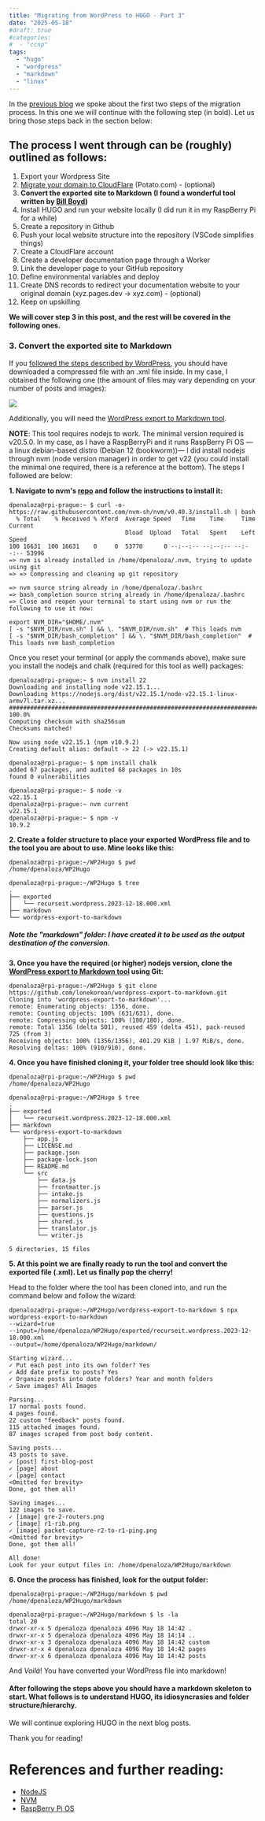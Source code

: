 ```yaml
---
title: "Migrating from WordPress to HUGO - Part 3"
date: "2025-05-18"
#draft: true
#categories: 
#  - "ccnp"
tags: 
  - "hugo"
  - "wordpress"
  - "markdown"
  - "linux" 
---
```


In the [previous blog](https://recurseit.com/post/2025/03/migrating-from-wordpress-to-hugo---part-2/) we spoke about the first two steps of the migration process. In this one we will continue with the following step (in bold). Let us bring those steps back in the section below:

## The process I went through can be (roughly) outlined as follows:
1. Export your Wordpress Site
2. [Migrate your domain to CloudFlare](https://wordpress.com/support/domains/transfer-domain-registration/) (Potato.com) - (optional)
3. **Convert the exported site to Markdown (I found a wonderful tool written by [Bill Boyd](https://www.linkedin.com/in/willboyd/))**
4. Install HUGO and run your website locally (I did run it in my RaspBerry Pi for a while)
5. Create a repository in Github
6. Push your local website structure into the repository (VSCode simplifies things)
7. Create a CloudFlare account
8. Create a developer documentation page through a Worker
9. Link the developer page to your GitHub repository
10. Define environmental variables and deploy
11. Create DNS records to redirect your documentation website to your original domain (xyz.pages.dev -> xyz.com) - (optional)
12. Keep on upskilling

**We will cover step 3 in this post, and the rest will be covered in the following ones.**

### 3. Convert the exported site to Markdown

If you [followed the steps described by WordPress](https://wordpress.com/support/export/), you should have downloaded a compressed file with an .xml file inside. In my case, I obtained the following one (the amount of files may vary depending on your number of posts and images):

![](images/WP2Hugo-1.png)

Additionally, you will need the [WordPress export to Markdown tool](https://github.com/lonekorean/wordpress-export-to-markdown).

**NOTE**: This tool requires nodejs to work. The minimal version required is v20.5.0. In my case, as I have a RaspBerryPi and it runs RaspBerry Pi OS —a linux debian-based distro (Debian 12 (bookworm))— I did install nodejs through nvm (node version manager) in order to get v22 (you could install the minimal one required, there is a reference at the bottom). The steps I followed are below:

**1. Navigate to nvm's [repo](https://github.com/nvm-sh/nvm#installing-and-updating) and follow the instructions to install it:**
```
dpenaloza@rpi-prague:~ $ curl -o- https://raw.githubusercontent.com/nvm-sh/nvm/v0.40.3/install.sh | bash
  % Total    % Received % Xferd  Average Speed   Time    Time     Time  Current
                                 Dload  Upload   Total   Spent    Left  Speed
100 16631  100 16631    0     0  53770      0 --:--:-- --:--:-- --:--:-- 53996
=> nvm is already installed in /home/dpenaloza/.nvm, trying to update using git
=> => Compressing and cleaning up git repository

=> nvm source string already in /home/dpenaloza/.bashrc
=> bash_completion source string already in /home/dpenaloza/.bashrc
=> Close and reopen your terminal to start using nvm or run the following to use it now:

export NVM_DIR="$HOME/.nvm"
[ -s "$NVM_DIR/nvm.sh" ] && \. "$NVM_DIR/nvm.sh"  # This loads nvm
[ -s "$NVM_DIR/bash_completion" ] && \. "$NVM_DIR/bash_completion"  # This loads nvm bash_completion
```
Once you reset your terminal (or apply the commands above), make sure you install the nodejs and chalk (required for this tool as well) packages:
```
dpenaloza@rpi-prague:~ $ nvm install 22
Downloading and installing node v22.15.1...
Downloading https://nodejs.org/dist/v22.15.1/node-v22.15.1-linux-armv7l.tar.xz...
########################################################################## 100.0%
Computing checksum with sha256sum
Checksums matched!

Now using node v22.15.1 (npm v10.9.2)
Creating default alias: default -> 22 (-> v22.15.1)

dpenaloza@rpi-prague:~ $ npm install chalk
added 67 packages, and audited 68 packages in 10s
found 0 vulnerabilities

dpenaloza@rpi-prague:~ $ node -v
v22.15.1
dpenaloza@rpi-prague:~ nvm current
v22.15.1
dpenaloza@rpi-prague:~ $ npm -v
10.9.2
```
**2. Create a folder structure to place your exported WordPress file and to the tool you are about to use. Mine looks like this:**
```
dpenaloza@rpi-prague:~/WP2Hugo $ pwd
/home/dpenaloza/WP2Hugo

dpenaloza@rpi-prague:~/WP2Hugo $ tree
.
├── exported
│   └── recurseit.wordpress.2023-12-18.000.xml
├── markdown
└── wordpress-export-to-markdown
```
##### Note the "markdown" folder: I have created it to be used as the output destination of the conversion.

**3. Once you have the required (or higher) nodejs version, clone the [WordPress export to Markdown tool](https://github.com/lonekorean/wordpress-export-to-markdown) using Git:**
```
dpenaloza@rpi-prague:~/WP2Hugo $ git clone https://github.com/lonekorean/wordpress-export-to-markdown.git
Cloning into 'wordpress-export-to-markdown'...
remote: Enumerating objects: 1356, done.
remote: Counting objects: 100% (631/631), done.
remote: Compressing objects: 100% (180/180), done.
remote: Total 1356 (delta 501), reused 459 (delta 451), pack-reused 725 (from 3)
Receiving objects: 100% (1356/1356), 401.29 KiB | 1.97 MiB/s, done.
Resolving deltas: 100% (910/910), done.
```
**4. Once you have finished cloning it, your folder tree should look like this:**
```
dpenaloza@rpi-prague:~/WP2Hugo $ pwd
/home/dpenaloza/WP2Hugo

dpenaloza@rpi-prague:~/WP2Hugo $ tree
.
├── exported
│   └── recurseit.wordpress.2023-12-18.000.xml
├── markdown
└── wordpress-export-to-markdown
    ├── app.js
    ├── LICENSE.md
    ├── package.json
    ├── package-lock.json
    ├── README.md
    └── src
        ├── data.js
        ├── frontmatter.js
        ├── intake.js
        ├── normalizers.js
        ├── parser.js
        ├── questions.js
        ├── shared.js
        ├── translator.js
        └── writer.js

5 directories, 15 files
```
**5. At this point we are finally ready to run the tool and convert the exported file (.xml). Let us finally pop the cherry!**

Head to the folder where the tool has been cloned into, and run the command below and follow the wizard:
```
dpenaloza@rpi-prague:~/WP2Hugo/wordpress-export-to-markdown $ npx wordpress-export-to-markdown
--wizard=true
--input=/home/dpenaloza/WP2Hugo/exported/recurseit.wordpress.2023-12-18.000.xml
--output=/home/dpenaloza/WP2Hugo/markdown/

Starting wizard...
✓ Put each post into its own folder? Yes
✓ Add date prefix to posts? Yes
✓ Organize posts into date folders? Year and month folders
✓ Save images? All Images

Parsing...
17 normal posts found.
4 pages found.
22 custom "feedback" posts found.
115 attached images found.
87 images scraped from post body content.

Saving posts...
43 posts to save.
✓ [post] first-blog-post
✓ [page] about
✓ [page] contact
<Omitted for brevity>
Done, got them all!

Saving images...
122 images to save.
✓ [image] gre-2-routers.png 
✓ [image] r1-rib.png 
✓ [image] packet-capture-r2-to-r1-ping.png 
<Omitted for brevity>
Done, got them all!

All done!
Look for your output files in: /home/dpenaloza/WP2Hugo/markdown
```
**6. Once the process has finished, look for the output folder:**
```
dpenaloza@rpi-prague:~/WP2Hugo/markdown $ pwd
/home/dpenaloza/WP2Hugo/markdown

dpenaloza@rpi-prague:~/WP2Hugo/markdown $ ls -la
total 20
drwxr-xr-x 5 dpenaloza dpenaloza 4096 May 18 14:42 .
drwxr-xr-x 5 dpenaloza dpenaloza 4096 May 18 14:14 ..
drwxr-xr-x 3 dpenaloza dpenaloza 4096 May 18 14:42 custom
drwxr-xr-x 4 dpenaloza dpenaloza 4096 May 18 14:42 pages
drwxr-xr-x 6 dpenaloza dpenaloza 4096 May 18 14:42 posts
```
And _Voilà_! You have converted your WordPress file into markdown!

#### After following the steps above you should have a markdown skeleton to start. What follows is to understand HUGO, its idiosyncrasies and folder structure/hierarchy.

We will continue exploring HUGO in the next blog posts.

Thank you for reading!

# References and further reading:
- [NodeJS](https://nodejs.org/en)
- [NVM](https://github.com/nvm-sh/nvm)
- [RaspBerry Pi OS](https://www.raspberrypi.com/software/)